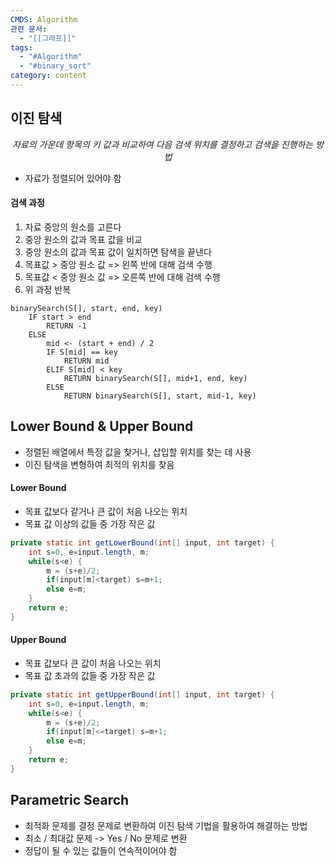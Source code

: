 ```yaml
---
CMDS: Algorithm
관련 문서:
  - "[[그래프]]"
tags:
  - "#Algorithm"
  - "#binary_sort"
category: content
---
```

## 이진 탐색

<center><i>자료의 가운데 항목의 키 값과 비교하여 다음 검색 위치를 결정하고 검색을 진행하는 방법</i></center>

- 자료가 정렬되어 있어야 함

#### 검색 과정
1. 자료 중앙의 원소를 고른다
2. 중앙 원소의 값과 목표 값을 비교
3. 중앙 원소의 값과 목표 값이 일치하면 탐색을 끝낸다
4. 목표값 > 중앙 원소 값 => 왼쪽 반에 대해 검색 수행
5. 목표값 < 중앙 원소 값 => 오른쪽 반에 대해 검색 수행
6. 위 과정 반복

```
binarySearch(S[], start, end, key)
	IF start > end
		RETURN -1
	ELSE
		mid <- (start + end) / 2
		IF S[mid] == key
			RETURN mid
		ELIF S[mid] < key
			RETURN binarySearch(S[], mid+1, end, key)
		ELSE
			RETURN binarySearch(S[], start, mid-1, key)
```

## Lower Bound & Upper Bound
- 정렬된 배열에서 특정 값을 찾거나, 삽입할 위치를 찾는 데 사용
- 이진 탐색을 변형하여 최적의 위치를 찾음

#### Lower Bound
- 목표 값보다 같거나 큰 값이 처음 나오는 위치
- 목표 값 이상의 값들 중 가장 작은 값
```java
private static int getLowerBound(int[] input, int target) {
	int s=0, e=input.length, m;
	while(s<e) {
		m = (s+e)/2;
		if(input[m]<target) s=m+1;
		else e=m;
	}
	return e;
}
```

#### Upper Bound
- 목표 값보다 큰 값이 처음 나오는 위치
- 목표 값 초과의 값들 중 가장 작은 값
```java
private static int getUpperBound(int[] input, int target) {
	int s=0, e=input.length, m;
	while(s<e) {
		m = (s+e)/2;
		if(input[m]<=target) s=m+1;
		else e=m;
	}
	return e;
}
```

## Parametric Search
- 최적화 문제를 결정 문제로 변환하여 이진 탐색 기법을 활용하여 해결하는 방법
- 최소 / 최대값 문제 -> Yes / No 문제로 변환
- 정답이 될 수 있는 값들이 연속적이어야 함